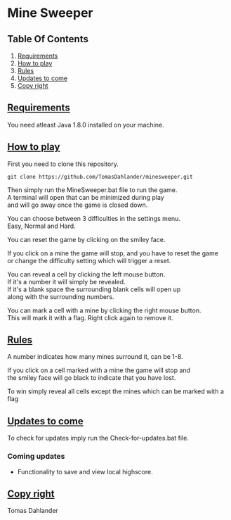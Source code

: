 # Mine Sweeper

## Table Of Contents

1. [Requirements](#req)
2. [How to play](#play)
3. [Rules](#rules)
4. [Updates to come](#updates)
5. [Copy right](#copy-right)

## <a name="req" href="#req">Requirements</a>
You need atleast Java 1.8.0 installed on your machine.

## <a name="play" href="#play">How to play</a>
First you need to clone this repository.
```
git clone https://github.com/TomasDahlander/minesweeper.git
```
Then simply run the MineSweeper.bat file to run the game.<br>
A terminal will open that can be minimized during play<br>
and will go away once the game is closed down. 

You can choose between 3 difficulties in the settings menu.<br>
Easy, Normal and Hard.

You can reset the game by clicking on the smiley face.

If you click on a mine the game will stop, and you have to reset the game<br>
or change the difficulty setting which will trigger a reset. 

You can reveal a cell by clicking the left mouse button.<br>
If it's a number it will simply be revealed.<br>
If it's a blank space the surrounding blank cells will open up<br>
along with the surrounding numbers.

You can mark a cell with a mine by clicking the right mouse button.<br>
This will mark it with a flag. Right click again to remove it.

## <a name="rules" href="#rules">Rules</a>
A number indicates how many mines surround it, can be 1-8.

If you click on a cell marked with a mine the game will stop and<br>
the smiley face will go black to indicate that you have lost.

To win simply reveal all cells except the mines which can be marked with a flag

## <a name="updates" href="#updates">Updates to come</a>
To check for updates imply run the Check-for-updates.bat file.
### Coming updates
* Functionality to save and view local highscore.

## <a name="copy-right" href="#copy-right">Copy right</a>
Tomas Dahlander
